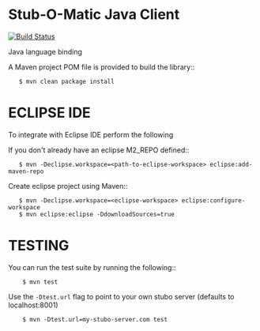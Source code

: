 Stub-O-Matic Java Client
========================

[![Build Status](https://travis-ci.org/Stub-O-Matic/java-client.png?branch=master)](https://travis-ci.org/Stub-O-Matic/java-client)

Java language binding

A Maven project POM file is provided to build the library::

       $ mvn clean package install

ECLIPSE IDE
===========

To integrate with Eclipse IDE perform the following 

If you don't already have an eclipse M2_REPO defined::

       $ mvn -Declipse.workspace=<path-to-eclipse-workspace> eclipse:add-maven-repo

Create eclipse project using Maven:: 

       $ mvn -Declipse.workspace=<eclipse-workspace> eclipse:configure-workspace  
       $ mvn eclipse:eclipse -DdownloadSources=true

TESTING
=======

You can run the test suite by running the following:: 

        $ mvn test

Use the ``-Dtest.url`` flag to point to your own stubo server (defaults to localhost:8001)

        $ mvn -Dtest.url=my-stubo-server.com test 
